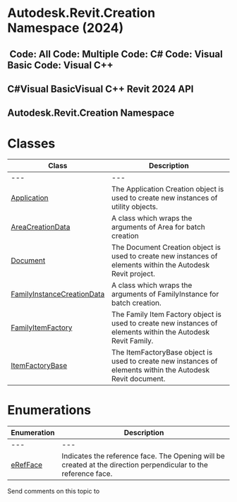 # Autodesk.Revit.Creation Namespace (2024)

﻿
 Code: All Code: Multiple Code: C# Code: Visual Basic Code: Visual C++   
---  
C#Visual BasicVisual C++
Revit 2024 API  
---  
Autodesk.Revit.Creation Namespace  
---  
# Classes
| Class | Description |
| --- | --- |
| --- | --- | --- |
| [Application](5e11e5bf-82da-ae9b-1c52-95d0e9f28c96.md "Application Class") | The Application Creation object is used to create new instances of utility objects. |
| [AreaCreationData](3af826dc-5d69-f9b3-0b92-3a101cbfe7b2.md "AreaCreationData Class") | A class which wraps the arguments of Area for batch creation |
| [Document](ab1718f9-45fb-b3d3-827e-32ff81cf929c.md "Document Class") | The Document Creation object is used to create new instances of elements within the Autodesk Revit project. |
| [FamilyInstanceCreationData](bcd1f300-616b-5a36-9909-5273f99d78c8.md "FamilyInstanceCreationData Class") | A class which wraps the arguments of FamilyInstance for batch creation. |
| [FamilyItemFactory](a7622967-1381-c17f-ed04-1ebe40da0440.md "FamilyItemFactory Class") | The Family Item Factory object is used to create new instances of elements within the Autodesk Revit Family. |
| [ItemFactoryBase](cba2c84a-22c0-e6e7-a99c-67656901853a.md "ItemFactoryBase Class") | The ItemFactoryBase object is used to create new instances of elements within the Autodesk Revit document. |

# Enumerations
| Enumeration | Description |
| --- | --- |
| --- | --- | --- |
| [eRefFace](900d9088-2ea5-1953-3b01-0c9cc141825a.md "eRefFace Enumeration") | Indicates the reference face. The Opening will be created at the direction perpendicular to the reference face. |

Send comments on this topic to 